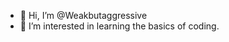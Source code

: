- 👋 Hi, I’m @Weakbutaggressive
- 👀 I’m interested in learning the basics of coding.


<!---
Weakbutaggressive/Weakbutaggressive is a ✨ special ✨ repository because its `README.md` (this file) appears on your GitHub profile.
You can click the Preview link to take a look at your changes.
--->
